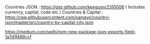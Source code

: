 Countries JSON : https://gist.github.com/keeguon/2310008 ( Includes currency, captial, code etc )
Countries & Capital : https://raw.githubusercontent.com/samayo/country-json/master/src/country-by-capital-city.json

https://medium.com/swlh/npm-new-package-json-exports-field-1a7d1f489ccf